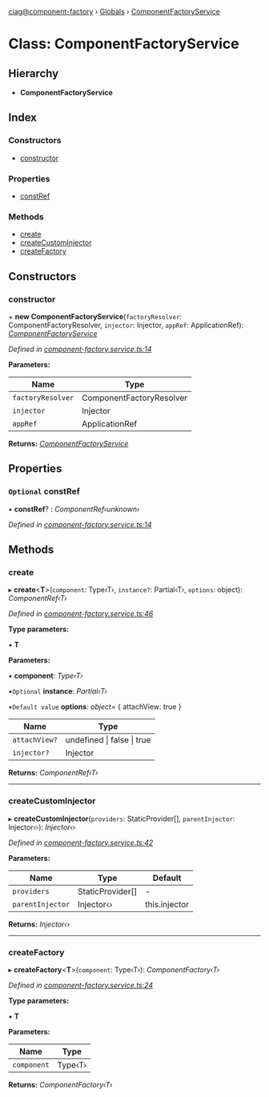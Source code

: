 [ciag@component-factory](../README.md) › [Globals](../globals.md) › [ComponentFactoryService](componentfactoryservice.md)

# Class: ComponentFactoryService

## Hierarchy

* **ComponentFactoryService**

## Index

### Constructors

* [constructor](componentfactoryservice.md#constructor)

### Properties

* [constRef](componentfactoryservice.md#optional-constref)

### Methods

* [create](componentfactoryservice.md#create)
* [createCustomInjector](componentfactoryservice.md#createcustominjector)
* [createFactory](componentfactoryservice.md#createfactory)

## Constructors

###  constructor

\+ **new ComponentFactoryService**(`factoryResolver`: ComponentFactoryResolver, `injector`: Injector, `appRef`: ApplicationRef): *[ComponentFactoryService](componentfactoryservice.md)*

*Defined in [component-factory.service.ts:14](https://github.com/OpenCIAg/component-factory/blob/7c08006/projects/ciag/component-factory/src/lib/component-factory.service.ts#L14)*

**Parameters:**

Name | Type |
------ | ------ |
`factoryResolver` | ComponentFactoryResolver |
`injector` | Injector |
`appRef` | ApplicationRef |

**Returns:** *[ComponentFactoryService](componentfactoryservice.md)*

## Properties

### `Optional` constRef

• **constRef**? : *ComponentRef‹unknown›*

*Defined in [component-factory.service.ts:14](https://github.com/OpenCIAg/component-factory/blob/7c08006/projects/ciag/component-factory/src/lib/component-factory.service.ts#L14)*

## Methods

###  create

▸ **create**<**T**>(`component`: Type‹T›, `instance?`: Partial‹T›, `options`: object): *ComponentRef‹T›*

*Defined in [component-factory.service.ts:46](https://github.com/OpenCIAg/component-factory/blob/7c08006/projects/ciag/component-factory/src/lib/component-factory.service.ts#L46)*

**Type parameters:**

▪ **T**

**Parameters:**

▪ **component**: *Type‹T›*

▪`Optional`  **instance**: *Partial‹T›*

▪`Default value`  **options**: *object*=  { attachView: true }

Name | Type |
------ | ------ |
`attachView?` | undefined &#124; false &#124; true |
`injector?` | Injector |

**Returns:** *ComponentRef‹T›*

___

###  createCustomInjector

▸ **createCustomInjector**(`providers`: StaticProvider[], `parentInjector`: Injector‹›): *Injector‹›*

*Defined in [component-factory.service.ts:42](https://github.com/OpenCIAg/component-factory/blob/7c08006/projects/ciag/component-factory/src/lib/component-factory.service.ts#L42)*

**Parameters:**

Name | Type | Default |
------ | ------ | ------ |
`providers` | StaticProvider[] | - |
`parentInjector` | Injector‹› |  this.injector |

**Returns:** *Injector‹›*

___

###  createFactory

▸ **createFactory**<**T**>(`component`: Type‹T›): *ComponentFactory‹T›*

*Defined in [component-factory.service.ts:24](https://github.com/OpenCIAg/component-factory/blob/7c08006/projects/ciag/component-factory/src/lib/component-factory.service.ts#L24)*

**Type parameters:**

▪ **T**

**Parameters:**

Name | Type |
------ | ------ |
`component` | Type‹T› |

**Returns:** *ComponentFactory‹T›*
